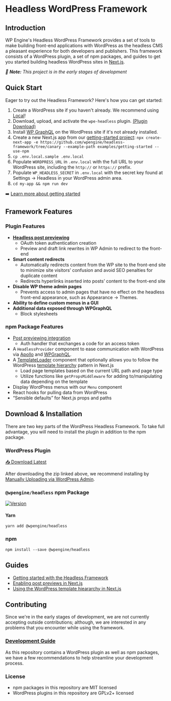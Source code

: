 # Headless WordPress Framework

## Introduction

WP Engine's Headless WordPress Framework provides a set of tools to make building front-end applications with WordPress as the headless CMS a pleasant experience for both developers and publishers. This framework consists of a WordPress plugin, a set of npm packages, and guides to get you started building headless WordPress sites in [Next.js](https://nextjs.org/).

_🚧 **Note:** This project is in the early stages of development_


## Quick Start

Eager to try out the Headless Framework? Here's how you can get started:

1. Create a WordPress site if you haven't already. We recommend using [Local](https://localwp.com/)!
2. Download, upload, and activate the `wpe-headless` plugin. [(Plugin Download)](https://wp-product-info.wpesvc.net/v1/plugins/wpe-headless?download)
3. Install [WP GraphQL](https://wordpress.org/plugins/wp-graphql/) on the WordPress site if it's not already installed.
4. Create a new Next.js app from our [getting-started project](https://github.com/wpengine/headless-framework/tree/canary/examples/getting-started): `npx create-next-app -e https://github.com/wpengine/headless-framework/tree/canary --example-path examples/getting-started --use-npm`
6. `cp .env.local.sample .env.local`
7. Populate `WORDPRESS_URL` in `.env.local` with the full URL to your WordPress site, including the `http://` or `https://` prefix.
8. Populate `WP_HEADLESS_SECRET` in `.env.local` with the secret key found at Settings → Headless in your WordPress admin area.
9. `cd my-app && npm run dev`

➡️ [Learn more about getting started](/docs/getting-started/)

## Framework Features

### Plugin Features

- **[Headless post previewing](/docs/previews/README.md)**
  - OAuth token authentication creation
  - Preview and draft link rewrites in WP Admin to redirect to the front-end
- **Smart content redirects**
  - Automatically redirects content from the WP site to the front-end site to minimize site visitors’ confusion and avoid SEO penalties for duplicate content
  - Redirects hyperlinks inserted into posts’ content to the front-end site
- **Disable WP theme admin pages**
  - Prevents access to admin pages that have no effect on the headless front-end appearance, such as Appearance → Themes.
- **Ability to define custom menus in a GUI**
- **Additional data exposed through WPGraphQL**
  - Block stylesheets

### npm Package Features
- [Post previewing integration](/docs/previews/README.md)
  - Auth handler that exchanges a code for an access token
- A `HeadlessProvider` component to ease communication with WordPress via [Apollo](https://www.apollographql.com/) and [WPGraphQL](https://www.wpgraphql.com/).
- A [TemplateLoader](/docs/templating/README.md) component that optionally allows you to follow the WordPress [template hierarchy](https://developer.wordpress.org/themes/basics/template-hierarchy/) pattern in Next.js
  - Load page templates based on the current URL path and page type
  - Utilize functions like `getPropsMiddleware` for adding to/manipulating data depending on the template
- Display WordPress menus with our `Menu` component
- React hooks for pulling data from WordPress
- “Sensible defaults” for Next.js props and paths

## Download & Installation

There are two key parts of the WordPress Headless Framework. To take full advantage, you will need to install the plugin in addition to the npm package.

### WordPress Plugin

[📥 Download Latest](https://wp-product-info.wpesvc.net/v1/plugins/wpe-headless?download)

After downloading the zip linked above, we recommend installing by [Manually Uploading via WordPress Admin](https://wordpress.org/support/article/managing-plugins/#manual-upload-via-wordpress-admin).

### `@wpengine/headless` npm Package

[![Version](https://img.shields.io/npm/v/@wpengine/headless.svg)](https://npmjs.org/package/@wpengine/headless)

#### Yarn

```shell
yarn add @wpengine/headless
```

### npm

```shell
npm install --save @wpengine/headless
```

## Guides

* [Getting started with the Headless Framework](/docs/getting-started/README.md)
* [Enabling post previews in Next.js](/docs/previews/README.md)
* [Using the WordPress template hieararchy in Next.js](/docs/previews/README.md)

## Contributing

Since we're in the early stages of development, we are not currently accepting outside contributions; although, we are
interested in any problems that you encounter while using the framework.

### [Development Guide](/docs/DEVELOPMENT.md)

As this repository contains a WordPress plugin as well as npm packages, we have a few recommendations to help
streamline your development process.

### License

* npm packages in this repository are MIT licensed
* WordPress plugins in this repository are GPLv2+ licensed
